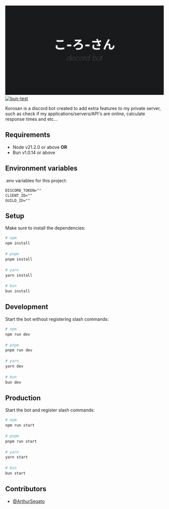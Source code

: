 ![Discord bot logo](/github-banner.svg "Discord bot logo")
[![bun-test](https://github.com/ArthurSegato/korosan/actions/workflows/workflow.yml/badge.svg)](https://github.com/ArthurSegato/korosan/actions/workflows/workflow.yml)

Korosan is a discord bot created to add extra features to my private server, such as check if my applications/servers/API's are online, calculate response times and etc...

## Requirements

- Node v21.2.0 or above
  **OR**
- Bun v1.0.14 or above

## Environment variables

.env variables for this project:

```Properties
DISCORD_TOKEN=""
CLIENT_ID=""
GUILD_ID=""
```

## Setup

Make sure to install the dependencies:

```bash
# npm
npm install

# pnpm
pnpm install

# yarn
yarn install

# bun
bun install
```

## Development

Start the bot without registering slash commands:

```bash
# npm
npm run dev

# pnpm
pnpm run dev

# yarn
yarn dev

# bun
bun dev
```

## Production

Start the bot and register slash commands:

```bash
# npm
npm run start

# pnpm
pnpm run start

# yarn
yarn start

# bun
bun start
```

## Contributors

- [@ArthurSegato](https://github.com/ArthurSegato)
